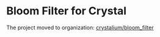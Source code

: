 # Bloom Filter for Crystal

The project moved to organization: [crystalium/bloom_filter](https://github.com/crystalium/bloom_filter)
